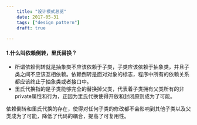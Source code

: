 ```yaml
---
    title: "设计模式总览"
    date: 2017-05-31
    tags: ["design pattern"]
    draft: true
    
---
```


#### 1.什么叫依赖倒转，里氏替换？
* 所谓依赖倒转就是抽象类不应该依赖于子类，子类应该依赖于抽象类，并且子类之间不应该互相依赖。依赖倒转是面对对象的标志，程序中所有的依赖关系都应该终止于抽象类或者接口中。
* 里氏代换指的是子类能够完全的替换掉父类，代表着子类拥有父类所有的非private属性和行为，正因为里氏代换使得开放和封闭原则成为了可能。
　　

依赖倒转和里氏代换的存在，使得对任何子类的修改都不会影响到其他子类以及父类成为了可能，降低了代码的耦合，提高了可复用性。